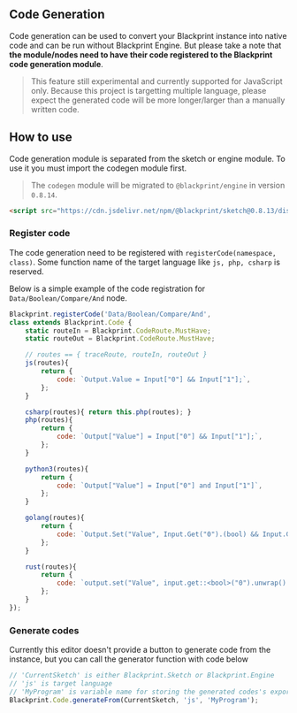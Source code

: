 ## Code Generation
Code generation can be used to convert your Blackprint instance into native code and can be run without Blackprint Engine. But please take a note that **the module/nodes need to have their code registered to the Blackprint code generation module**.

> This feature still experimental and currently supported for JavaScript only. Because this project is targetting multiple language, please expect the generated code will be more longer/larger than a manually written code.

## How to use
Code generation module is separated from the sketch or engine module. To use it you must import the codegen module first.

> The `codegen` module will be migrated to `@blackprint/engine` in version `0.8.14`.
```html
<script src="https://cdn.jsdelivr.net/npm/@blackprint/sketch@0.8.13/dist/codegen.min.js" crossorigin="anonymous"></script>
```

### Register code
The code generation need to be registered with `registerCode(namespace, class)`. Some function name of the target language like `js, php, csharp` is reserved.

Below is a simple example of the code registration for `Data/Boolean/Compare/And` node.

```js
Blackprint.registerCode('Data/Boolean/Compare/And',
class extends Blackprint.Code {
	static routeIn = Blackprint.CodeRoute.MustHave;
	static routeOut = Blackprint.CodeRoute.MustHave;

	// routes == { traceRoute, routeIn, routeOut }
	js(routes){
		return {
			code: `Output.Value = Input["0"] && Input["1"];`,
		};
	}

	csharp(routes){ return this.php(routes); }
	php(routes){
		return {
			code: `Output["Value"] = Input["0"] && Input["1"];`,
		};
	}

	python3(routes){
		return {
			code: `Output["Value"] = Input["0"] and Input["1"]`,
		};
	}

	golang(routes){
		return {
			code: `Output.Set("Value", Input.Get("0").(bool) && Input.Get("1").(bool))`,
		};
	}

	rust(routes){
		return {
			code: `output.set("Value", input.get::<bool>("0").unwrap() && input.get::<bool>("1").unwrap());`,
		};
	}
});
```

### Generate codes
Currently this editor doesn't provide a button to generate code from the instance, but you can call the generator function with code below

```js
// 'CurrentSketch' is either Blackprint.Sketch or Blackprint.Engine
// 'js' is target language
// 'MyProgram' is variable name for storing the generated codes's exports
Blackprint.Code.generateFrom(CurrentSketch, 'js', 'MyProgram');
```